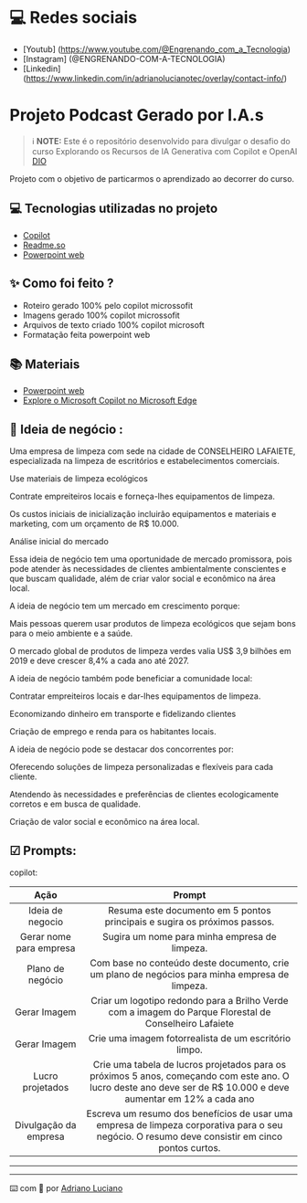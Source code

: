 # 💻 Redes  sociais
- [Youtub] (https://www.youtube.com/@Engrenando_com_a_Tecnologia)
- [Instagram] (@ENGRENANDO-COM-A-TECNOLOGIA)
- [Linkedin] (https://www.linkedin.com/in/adrianolucianotec/overlay/contact-info/)
# Projeto Podcast Gerado por I.A.s


 > ℹ️ **NOTE:** Este é o repositório desenvolvido  para divulgar o desafio do curso 
Explorando os Recursos de IA Generativa com Copilot e OpenAI  [DIO](https://dio.me)

Projeto com o objetivo  de particarmos o aprendizado ao decorrer do curso.


## 💻 Tecnologias utilizadas no projeto

- [Copilot](https://copilot.microsoft.com/) 
- [Readme.so](https://readme.so/pt/editor)
- [Powerpoint web](https://www.microsoft.com/pt-br/microsoft-365/powerpoint)


## ✨ Como foi feito ?

- Roteiro gerado 100% pelo copilot microssofit 
- Imagens gerado 100% copilot microssofit
- Arquivos de texto criado 100% copilot microsoft
- Formatação feita powerpoint web

## 📚 Materiais

- [Powerpoint web](https://www.microsoft.com/pt-br/microsoft-365/powerpoint)
- [Explore o Microsoft Copilot no Microsoft Edge](https://microsoftlearning.github.io/mslearn-ai-fundamentals/Instructions/Labs/12-generative-ai.html)


## 🧠 Ideia de negócio :
Uma empresa de limpeza com sede na cidade de CONSELHEIRO LAFAIETE, especializada na limpeza de escritórios e estabelecimentos comerciais. 

Use materiais de limpeza ecológicos 

Contrate empreiteiros locais e forneça-lhes equipamentos de limpeza. 

Os custos iniciais de inicialização incluirão equipamentos e materiais e marketing, com um orçamento de  R$ 10.000. 

Análise inicial do mercado 

Essa ideia de negócio tem uma oportunidade de mercado promissora, pois pode atender às necessidades de clientes ambientalmente conscientes e que buscam qualidade, além de criar valor social e econômico na área local. 

A ideia de negócio tem um mercado em crescimento porque: 

Mais pessoas querem usar produtos de limpeza ecológicos que sejam bons para o meio ambiente e a saúde. 

O mercado global de produtos de limpeza verdes valia US$ 3,9 bilhões em 2019 e deve crescer 8,4% a cada ano até 2027. 

A ideia de negócio também pode beneficiar a comunidade local: 

Contratar empreiteiros locais e dar-lhes equipamentos de limpeza. 

Economizando dinheiro em transporte e fidelizando clientes 

Criação de emprego e renda para os habitantes locais. 

A ideia de negócio pode se destacar dos concorrentes por: 

Oferecendo soluções de limpeza personalizadas e flexíveis para cada cliente. 

Atendendo às necessidades e preferências de clientes ecologicamente corretos e em busca de qualidade. 

Criação de valor social e econômico na área local. 

 
## ☑ Prompts:

copilot:

|Ação|Prompt |
|:-----:|:--------:|
|Ideia de negocio|Resuma este documento em 5 pontos principais e sugira os próximos passos.|
|Gerar  nome para empresa|Sugira um nome para minha empresa de limpeza.|
|Plano de negócio|Com base no conteúdo deste documento, crie um plano de negócios para minha empresa de limpeza.|
|Gerar Imagem|Criar um logotipo redondo para a Brilho Verde com a imagem do Parque Florestal de Conselheiro Lafaiete|
|Gerar Imagem|Crie uma imagem fotorrealista de um escritório limpo.|
|Lucro projetados |Crie uma tabela de lucros projetados para os próximos 5 anos, começando com este ano. O lucro deste ano deve ser de R$ 10.000 e deve aumentar em 12% a cada ano|
|Divulgação da empresa  |Escreva um resumo dos benefícios de usar uma empresa de limpeza corporativa para o seu negócio. O resumo deve consistir em cinco pontos curtos.|
______________________________________________________________________________________________________________________________
_____________________________________________________________________________________________________________________________________________




⌨️ com 💜 por [Adriano Luciano](https://github.com/adriano15carmo)
